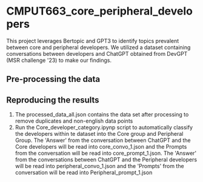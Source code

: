 # CMPUT663_core_peripheral_developers
This project leverages Bertopic and GPT3 to identify topics prevalent between core and peripheral developers. We utilized a dataset containing conversations between developers and ChatGPT obtained from DevGPT (MSR challenge '23) to make our findings.
## Pre-processing the data

## Reproducing the results
1. The processed_data_all.json contains the data set after processing to remove duplicates and non-english data points
2. Run the Core_developer_category.ipynp script to automatically classify the developers within te dataset into the Core group and Peripheral Group. The 'Answer' from the conversation between ChatGPT and the Core developers will be read into core_convo_1.json and the Prompts from the conversation will be read into core_prompt_1.json. The 'Answer' from the conversations between ChatGPT and the Peripheral developers will be read into peripheral_convo_1.json and the 'Prompts'  from the conversation will be read into Peripheral_prompt_1.json
